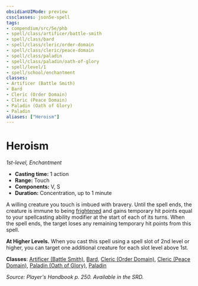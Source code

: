 ```yaml
---
obsidianUIMode: preview
cssclasses: json5e-spell
tags:
- compendium/src/5e/phb
- spell/class/artificer/battle-smith
- spell/class/bard
- spell/class/cleric/order-domain
- spell/class/cleric/peace-domain
- spell/class/paladin
- spell/class/paladin/oath-of-glory
- spell/level/1
- spell/school/enchantment
classes:
- Artificer (Battle Smith)
- Bard
- Cleric (Order Domain)
- Cleric (Peace Domain)
- Paladin (Oath of Glory)
- Paladin
aliases: ["Heroism"]
---
```

# Heroism
*1st-level, Enchantment*  

- **Casting time:** 1 action
- **Range:** Touch
- **Components:** V, S
- **Duration:** Concentration, up to 1 minute

A willing creature you touch is imbued with bravery. Until the spell ends, the creature is immune to being [frightened](/3-Mechanics/CLI/rules/conditions.md#frightened) and gains temporary hit points equal to your spellcasting ability modifier at the start of each of its turns. When the spell ends, the target loses any remaining temporary hit points from this spell.

**At Higher Levels.** When you cast this spell using a spell slot of 2nd level or higher, you can target one additional creature for each slot level above 1st.

**Classes**: [Artificer (Battle Smith)](/3-Mechanics/CLI/classes/artificer-battle-smith-tce.md), [Bard](/3-Mechanics/CLI/classes/bard.md), [Cleric (Order Domain)](/3-Mechanics/CLI/classes/cleric-order-domain-tce.md), [Cleric (Peace Domain)](/3-Mechanics/CLI/classes/cleric-peace-domain-tce.md), [Paladin (Oath of Glory)](/3-Mechanics/CLI/classes/paladin-oath-of-glory-tce.md), [Paladin](/3-Mechanics/CLI/classes/paladin.md)

*Source: Player's Handbook p. 250. Available in the SRD.*